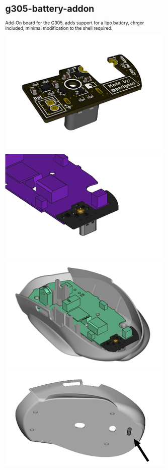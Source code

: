 # g305-battery-addon

Add-On board for the G305, adds support for a lipo battery, chrger included, minimal modification to the shell required.

![battery_addon](assets/battery_addon.png)

![battery_addon_mounted](assets/battery_addon_mounted.png)
![assembly](assets/assembly.png)
![plug_location](assets/plug_location.png)